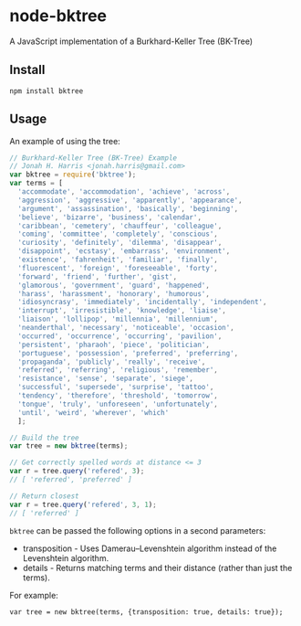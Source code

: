 node-bktree
===========

A JavaScript implementation of a Burkhard-Keller Tree (BK-Tree)

Install
-------

    npm install bktree

Usage
-----

An example of using the tree:

```javascript
// Burkhard-Keller Tree (BK-Tree) Example
// Jonah H. Harris <jonah.harris@gmail.com>
var bktree = require('bktree');
var terms = [
  'accommodate', 'accommodation', 'achieve', 'across',
  'aggression', 'aggressive', 'apparently', 'appearance',
  'argument', 'assassination', 'basically', 'beginning',
  'believe', 'bizarre', 'business', 'calendar',
  'caribbean', 'cemetery', 'chauffeur', 'colleague',
  'coming', 'committee', 'completely', 'conscious',
  'curiosity', 'definitely', 'dilemma', 'disappear',
  'disappoint', 'ecstasy', 'embarrass', 'environment',
  'existence', 'fahrenheit', 'familiar', 'finally',
  'fluorescent', 'foreign', 'foreseeable', 'forty',
  'forward', 'friend', 'further', 'gist',
  'glamorous', 'government', 'guard', 'happened',
  'harass', 'harassment', 'honorary', 'humorous',
  'idiosyncrasy', 'immediately', 'incidentally', 'independent',
  'interrupt', 'irresistible', 'knowledge', 'liaise',
  'liaison', 'lollipop', 'millennia', 'millennium',
  'neanderthal', 'necessary', 'noticeable', 'occasion',
  'occurred', 'occurrence', 'occurring', 'pavilion',
  'persistent', 'pharaoh', 'piece', 'politician',
  'portuguese', 'possession', 'preferred', 'preferring',
  'propaganda', 'publicly', 'really', 'receive',
  'referred', 'referring', 'religious', 'remember',
  'resistance', 'sense', 'separate', 'siege',
  'successful', 'supersede', 'surprise', 'tattoo',
  'tendency', 'therefore', 'threshold', 'tomorrow',
  'tongue', 'truly', 'unforeseen', 'unfortunately',
  'until', 'weird', 'wherever', 'which'
  ];

// Build the tree
var tree = new bktree(terms);

// Get correctly spelled words at distance <= 3
var r = tree.query('refered', 3);
// [ 'referred', 'preferred' ]

// Return closest
var r = tree.query('refered', 3, 1);
// [ 'referred' ]
```

`bktree` can be passed the following options in a second parameters:

- transposition - Uses Damerau–Levenshtein algorithm instead of the Levenshtein algorithm.
- details - Returns matching terms and their distance (rather than just the terms).

For example:

```
var tree = new bktree(terms, {transposition: true, details: true});
```
